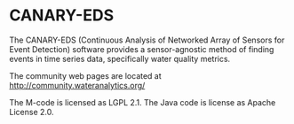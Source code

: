 # CANARY-EDS #
The CANARY-EDS (Continuous Analysis of Networked Array of Sensors for Event Detection) software provides a sensor-agnostic method of finding events in time series data, specifically water quality metrics.

The community web pages are located at http://community.wateranalytics.org/

The M-code is licensed as LGPL 2.1.
The Java code is license as Apache License 2.0.
